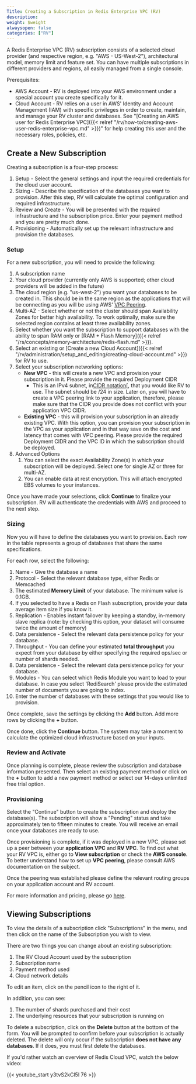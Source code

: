 ```yaml
---
Title: Creating a Subscription in Redis Enterprise VPC (RV)
description: 
weight: $weight
alwaysopen: false
categories: ["RV"]
---
```

A Redis Enterprise VPC (RV) subscription consists of a selected cloud
provider (and respective region, e.g. "AWS - US-West-2"), architectural
model, memory limit and feature set. You can have multiple subscriptions
in different providers and regions, all easily managed from a single
console.

Prerequisites:

- AWS Account - RV is deployed into your AWS environment under a
    special account you create specifically for it.
- Cloud Account - RV relies on a user in AWS' Identity and Account
    Management (IAM) with specific privileges in order to create,
    maintain, and manage your RV cluster and databases. See "[Creating
    an AWS user for Redis Enterprise
    VPC]({{< relref "/rv/how-to/creating-aws-user-redis-enterprise-vpc.md" >}})"
    for help creating this user and the necessary roles, policies, etc.

## Create a New Subscription

Creating a subscription is a four-step process:

1. Setup - Select the general settings and input the required
    credentials for the cloud user account.
2. Sizing - Describe the specification of the databases you want to
    provision. After this step, RV will calculate the optimal
    configuration and required infrastructure.
3. Review and Create - You will be presented with the required
    infrastructure and the subscription price. Enter your payment method
    and you are pretty much done.
4. Provisioning - Automatically set up the relevant infrastructure and
    provision the databases.

### Setup

For a new subscription, you will need to provide the following:

1. A subscription name
1. Your cloud provider (currently only AWS is supported; other cloud
    providers will be added in the future)
1. The cloud region (e.g. "us-west-2") you want your databases to be
    created in. This should be in the same region as the applications
    that will be connecting as you will be using AWS' [VPC
    Peering](https://docs.aws.amazon.com/AmazonVPC/latest/PeeringGuide/Welcome.html).
1. Multi-AZ - Select whether or not the cluster should span
    Availability Zones for better high availability. To work optimally,
    make sure the selected region contains at least three availability
    zones.
1. Select whether you want the subscription to support databases with
    the ability to span RAM only or [RAM + Flash
    Memory]({{< relref "/rs/concepts/memory-architecture/redis-flash.md" >}}).
1. Select an existing or [Create a new Cloud
    Account]({{< relref "/rv/administration/setup_and_editing/creating-cloud-account.md" >}})
    for RV to use.
1. Select your subscription networking options:
   - **New VPC** - this will create a new VPC and provision your
        subscription in it. Please provide the required Deployment CIDR
        - This is an IPv4 subnet, in[CIDR
        notation](https://en.wikipedia.org/wiki/Classless_Inter-Domain_Routing#CIDR_notation)[,
        that you would like RV to use. The subnet should be /24 in size.
        Later on, you will have to create a VPC peering link to your
        application, therefore, please make sure that the CIDR you
        provide does not conflict with your application VPC
        CIDR.
   - **Existing VPC** - this will provision your subscription in an
        already existing VPC. With this option, you can provision your
        subscription in the VPC as your application and in that way save
        on the cost and latency that comes with VPC peering.
        Please provide the required
        Deployment CIDR and the VPC ID in which the subscription should
        be deployed.
1. Advanced Options
    1. You can select the exact Availability Zone(s) in which your
        subscription will be deployed. Select one for single AZ or three
        for multi-AZ.
    1. You can enable data at rest encryption. This will attach
        encrypted EBS volumes to your instances.

Once you have made your selections, click **Continue** to finalize your
subscription. RV will authenticate the credentials with AWS and proceed
to the next step.

### Sizing

Now you will have to define the databases you want to provision. Each
row in the table represents a group of databases that share the same
specifications.

For each row, select the following:

1. Name - Give the database a name
1. Protocol - Select the relevant database type, either Redis or
    Memcached
1. The estimated **Memory Limit** of your database. The minimum value
    is 0.1GB.
1. If you selected to have a Redis on Flash subscription,
    provide your data average item size if you know it.
1. Replication - Enables instant failover by keeping a standby,
    in-memory slave replica (note: by checking this option, your dataset
    will consume twice the amount of memory)
1. Data persistence - Select the relevant data persistence policy for
    your database.
1. Throughput - You can define your estimated **total throughput** you
    expect from your database by either specifying the required ops/sec
    or number of shards needed.
1. Data persistence - Select the relevant data persistence policy for
    your database.
1. Modules - You can select which Redis Module you want to load to
    your database. In case you select 'RediSearch' please provide the
    estimated number of documents you are going to index.
1. Enter the number of databases with these settings that you would
    like to provision.

Once complete, save the settings by clicking the **Add** button. Add
more rows by clicking the **+** button.

Once done, click the **Continue** button. The system may take a moment
to calculate the optimized cloud infrastructure based on your inputs.

### Review and Activate

Once planning is complete, please review the subscription and database
information presented. Then select an existing payment method or click
on the **+** button to add a new payment method or select our 14-days
unlimited free trial option.

### Provisioning

Select the "Continue" button to create the subscription and deploy the
database(s). The subscription will show a "Pending" status and take
approximately ten to fifteen minutes to create. You will receive an
email once your databases are ready to use.

Once provisioning is complete, if it was deployed in a new VPC, please
set up a peer between your **application VPC** and **RV VPC**. To find
out what your RV VPC is, either go to **View subscription** or check the
**AWS console**. To better understand how to set up **VPC peering**,
please consult AWS documentation on the subject.

Once the peering was established please define the relevant routing
groups on your application account and RV account.

For more information and pricing, please go
[here](https://redislabs.com/pricing/redis-cloud-private/).

## Viewing Subscriptions

To view the details of a subscription click "Subscriptions" in the menu,
and then click on the name of the Subscription you wish to view.

There are two things you can change about an existing subscription:

1. The RV Cloud Account used by the subscription
1. Subscription name
1. Payment method used
1. Cloud network details

To edit an item, click on the pencil icon to the right of it.

In addition, you can see:

1. The number of shards purchased and their cost
1. The underlying resources that your subscription is running on

To delete a subscription, click on the **Delete** button at the bottom
of the form. You will be prompted to confirm before your subscription is
actually deleted. The delete will only occur if the subscription **does
not have any databases**. If it does, you must first delete the
databases.

If you'd rather watch an overview of Redis Cloud VPC, watch the below
video:

{{< youtube_start y3tvS2kCl5I 76 >}}
